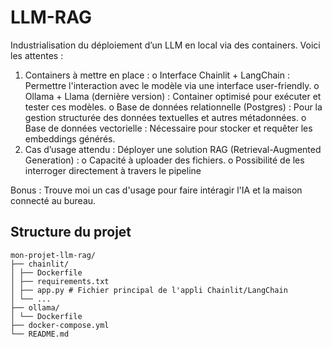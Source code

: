 # LLM-RAG

Industrialisation du déploiement d’un LLM en local via des containers. Voici les attentes :

1. Containers à mettre en place :
   o Interface Chainlit + LangChain : Permettre l'interaction avec le modèle via une interface user-friendly.
   o Ollama + Llama (dernière version) : Container optimisé pour exécuter et tester ces modèles.
   o Base de données relationnelle (Postgres) : Pour la gestion structurée des données textuelles et autres métadonnées.
   o Base de données vectorielle : Nécessaire pour stocker et requêter les embeddings générés.
2. Cas d’usage attendu :
   Déployer une solution RAG (Retrieval-Augmented Generation) :
   o Capacité à uploader des fichiers.
   o Possibilité de les interroger directement à travers le pipeline

Bonus :
Trouve moi un cas d'usage pour faire intéragir l'IA et la maison connecté au bureau.

## Structure du projet

```
mon-projet-llm-rag/
├── chainlit/
│ ├── Dockerfile
│ ├── requirements.txt
│ ├── app.py # Fichier principal de l'appli Chainlit/LangChain
│ └── ...
├── ollama/
│ └── Dockerfile
├── docker-compose.yml
└── README.md
```
